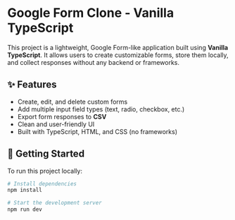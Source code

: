 # Google Form Clone - Vanilla TypeScript

This project is a lightweight, Google Form-like application built using **Vanilla TypeScript**. It allows users to create customizable forms, store them locally, and collect responses without any backend or frameworks.

## ✨ Features

- Create, edit, and delete custom forms
- Add multiple input field types (text, radio, checkbox, etc.)
- Export form responses to **CSV**
- Clean and user-friendly UI
- Built with TypeScript, HTML, and CSS (no frameworks)

## 🚀 Getting Started

To run this project locally:

```bash
# Install dependencies
npm install

# Start the development server
npm run dev
